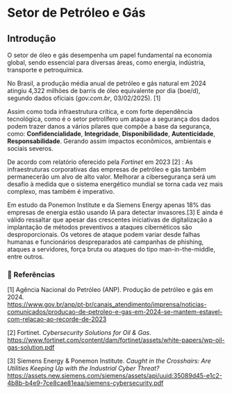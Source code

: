 # Setor de Petróleo e Gás


## Introdução
 
O setor de óleo e gás desempenha um papel fundamental na economia global, sendo essencial para diversas áreas, como energia, indústria, transporte e petroquímica.

No Brasil, a produção média anual de petróleo e gás natural em 2024 atingiu 4,322 milhões de barris de óleo equivalente por dia (boe/d), segundo dados oficiais (*gov.com.br*, 03/02/2025). [1] 

Assim como toda infraestrutura crítica, e com forte dependência tecnológica, como é o setor petrolífero um ataque a segurança dos dados podem trazer danos a vários pilares que compõe a base da segurança, como: **Confidencialidade**, **Integridade**, **Disponibilidade**, **Autenticidade**, **Responsabilidade**. Gerando assim  impactos econômicos, ambientais e sociais severos.

De acordo com relatório oferecido pela *Fortinet* em 2023 [2] : As infraestruturas corporativas das empresas de petróleo e gás também permanecerão um alvo de alto valor. Melhorar a cibersegurança será um desafio à medida que o sistema energético mundial se torna cada vez mais complexo, mas também é imperativo.

Em estudo da Ponemon Institute e da Siemens Energy apenas 18% das empresas de energia estão usando IA para detectar invasores.[3] E ainda é válido ressaltar que apesar das crescentes iniciativas de digitalização a implantação de métodos preventivos a ataques cibernéticos são desproporcionais.
Os vetores de ataque podem variar desde falhas humanas e funcionários despreparados até campanhas de phishing, ataques a servidores, força bruta ou ataques do tipo man-in-the-middle, entre outros.


### 🔗 Referências

[1] Agência Nacional do Petróleo (ANP). Produção de petróleo e gás em 2024.  
https://www.gov.br/anp/pt-br/canais_atendimento/imprensa/noticias-comunicados/producao-de-petroleo-e-gas-em-2024-se-mantem-estavel-com-relacao-ao-recorde-de-2023

[2] Fortinet. *Cybersecurity Solutions for Oil & Gas*.  
https://www.fortinet.com/content/dam/fortinet/assets/white-papers/wp-oil-gas-solution.pdf

[3] Siemens Energy & Ponemon Institute. *Caught in the Crosshairs: Are Utilities Keeping Up with the Industrial Cyber Threat?*  
https://assets.new.siemens.com/siemens/assets/api/uuid:35089d45-e1c2-4b8b-b4e9-7ce8cae81eaa/siemens-cybersecurity.pdf

